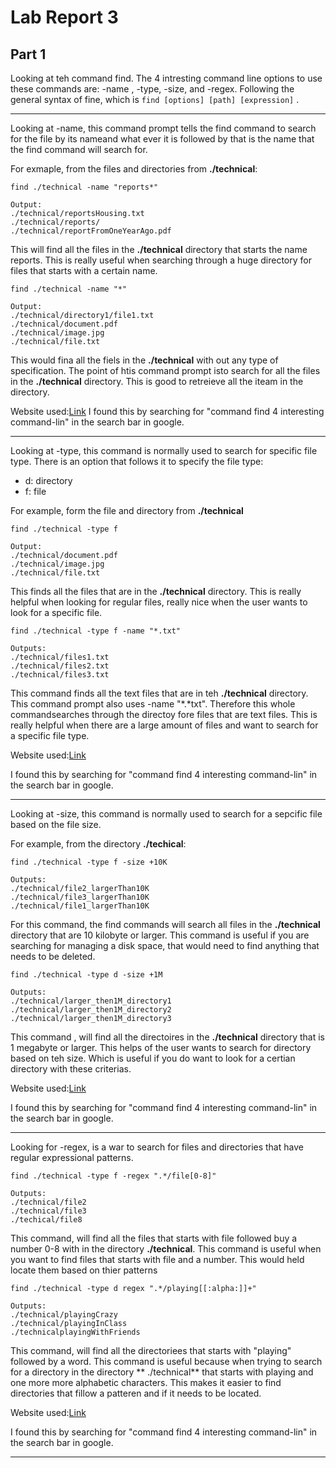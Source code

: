 # Lab Report 3 

## Part 1
Looking at teh command find. The 4 intresting command line options to use these commands are: 
-name , -type, -size, and -regex. Following the general syntax of fine, which is 
`
find [options] [path] [expression]
`
.

---
Looking at -name, this command prompt tells the find command to search for the file by its nameand what ever it is followed by that is the name that the find command will search for.

For exmaple, from the files and directories from **./technical**:
```
find ./technical -name "reports*"
```
```
Output:
./technical/reportsHousing.txt
./technical/reports/
./technical/reportFromOneYearAgo.pdf
```
This will find all the files in the **./technical** directory that starts the name reports. This is
really useful when searching through a huge directory for files that starts with a certain name.

```
find ./technical -name "*"
```
```
Output:
./technical/directory1/file1.txt
./technical/document.pdf
./technical/image.jpg
./technical/file.txt
```

This would fina all the fiels in the **./technical** with out any type of specification.
The point of htis command prompt isto search for all the files in the **./technical** directory. This is good to retreieve all the iteam in the directory.

Website used:[Link](https://linuxize.com/post/how-to-find-files-in-linux-using-the-command-line/)
I found this by searching for "command find 4 interesting command-lin" in the search bar in google.

---
Looking at -type, this command is normally used to search for specific file type. There is an option that follows it to specify the file type:
* d: directory
* f: file

For example, form the file and directory from **./technical**
```
find ./technical -type f
```
```
Output:
./technical/document.pdf
./technical/image.jpg
./technical/file.txt
```

This finds all the files that are in the **./technical** directory. This is really helpful when looking for regular files, really nice when the user wants to look for a specific file.

```
find ./technical -type f -name "*.txt"
```
```
Outputs:
./technical/files1.txt
./technical/files2.txt
./technical/files3.txt
```

This command finds all the text files that are in teh **./technical** directory. This command prompt also uses -name "*.*txt". Therefore this whole commandsearches through the directoy fore files that are text files. This is really helpful when there are a large amount of files and want to search for a specific file type.


Website used:[Link](https://linuxize.com/post/how-to-find-files-in-linux-using-the-command-line/)

I found this by searching for "command find 4 interesting command-lin" in the search bar in google.

---
Looking at -size, this command is normally used to search for a sepcific file based on the file size.

For example, from the directory **./techical**:

```
find ./technical -type f -size +10K
```
```
Outputs:
./technical/file2_largerThan10K
./technical/file3_largerThan10K
./technical/file1_largerThan10K
```

For this command, the find commands will search all files in the **./technical** directory that are 10 kilobyte or larger. This command is useful if you are searching for managing a disk space, that would need to find anything that needs to be deleted.

```
find ./technical -type d -size +1M
```
```
Outputs:
./technical/larger_then1M_directory1
./technical/larger_then1M_directory2
./technical/larger_then1M_directory3
```

This command , will find all the directoires in the **./technical** directory that is 1 megabyte or larger. This helps of the user wants to search for directory based on teh size. Which is useful if you do want to look for a certian directory with these criterias.


Website used:[Link](https://linuxize.com/post/how-to-find-files-in-linux-using-the-command-line/)

I found this by searching for "command find 4 interesting command-lin" in the search bar in google.

---
Looking for -regex, is a war to search for files and directories that have regular expressional patterns.
```
find ./technical -type f -regex ".*/file[0-8]"
```
```
Outputs:
./technical/file2
./technical/file3
./techical/file8
```
This command,  will find all the files that starts with file followed buy a number 0-8 with in the directory **./technical**. This command is useful when you want to find files that starts with file and a number. This would held locate them based on thier patterns

```
find ./technical -type d regex ".*/playing[[:alpha:]]+"
```
```
Outputs:
./technical/playingCrazy
./technical/playingInClass
./technicalplayingWithFriends
```
This command, will find all the directoriees that starts with "playing" followed by a word. This command is useful because when trying to search for a directory in the directory ** ./technical** that starts with playing and one more more alphabetic characters. This makes it easier to find directories that fillow a patteren and if it needs to be located.



Website used:[Link](https://linuxize.com/post/how-to-find-files-in-linux-using-the-command-line/)

I found this by searching for "command find 4 interesting command-lin" in the search bar in google.

---
